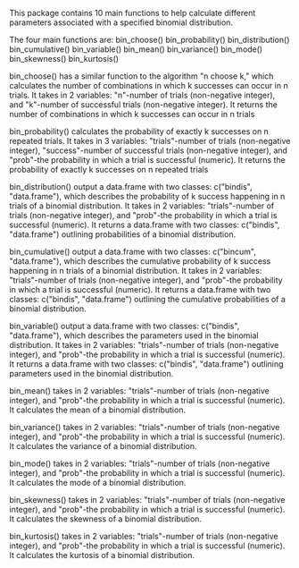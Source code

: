 This package contains 10 main functions to help calculate different parameters associated with a specified binomial distribution.

The four main functions are:
bin_choose()
bin_probability()
bin_distribution()
bin_cumulative()
bin_variable()
bin_mean()
bin_variance()
bin_mode()
bin_skewness()
bin_kurtosis()

bin_choose() has a similar function to the algorithm "n choose k," which calculates the number of combinations in which k successes can occur in n trials. It takes in 2 variables: "n"-number of trials (non-negative integer), and "k"-number of successful trials (non-negative integer). It returns the number of combinations in which k successes can occur in n trials

bin_probability() calculates the probability of exactly k successes on n repeated trials. It takes in 3 variables: "trials"-number of trials (non-negative integer), "success"-number of successful trials (non-negative integer), and "prob"-the probability in which a trial is successful (numeric). It returns the probability of exactly k successes on n repeated trials

bin_distribution() output a data.frame with two classes: c("bindis", "data.frame"), which describes the probability of k success happening in n trials of a binomial distribution. It takes in 2 variables: "trials"-number of trials (non-negative integer), and "prob"-the probability in which a trial is successful (numeric). It returns a data.frame with two classes: c("bindis", "data.frame") outlining probabilities of a binomial distribution.

bin_cumulative() output a data.frame with two classes: c("bincum", "data.frame"), which describes the cumulative probability of k success happening in n trials of a binomial distribution. It takes in 2 variables: "trials"-number of trials (non-negative integer), and "prob"-the probability in which a trial is successful (numeric). It returns a data.frame with two classes: c("bindis", "data.frame") outlining the cumulative probabilities of a binomial distribution.

bin_variable() output a data.frame with two classes: c("bindis", "data.frame"), which describes the parameters used in the binomial distribution. It takes in 2 variables: "trials"-number of trials (non-negative integer), and "prob"-the probability in which a trial is successful (numeric). It returns a data.frame with two classes: c("bindis", "data.frame") outlining parameters used in the binomial distribution.

bin_mean() takes in 2 variables: "trials"-number of trials (non-negative integer), and "prob"-the probability in which a trial is successful (numeric). It calculates the mean of a binomial distribution.

bin_variance() takes in 2 variables: "trials"-number of trials (non-negative integer), and "prob"-the probability in which a trial is successful (numeric). It calculates the variance of a binomial distribution.

bin_mode() takes in 2 variables: "trials"-number of trials (non-negative integer), and "prob"-the probability in which a trial is successful (numeric). It calculates the mode of a binomial distribution.

bin_skewness() takes in 2 variables: "trials"-number of trials (non-negative integer), and "prob"-the probability in which a trial is successful (numeric). It calculates the skewness of a binomial distribution.

bin_kurtosis() takes in 2 variables: "trials"-number of trials (non-negative integer), and "prob"-the probability in which a trial is successful (numeric). It calculates the kurtosis of a binomial distribution.
